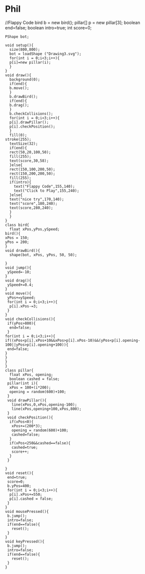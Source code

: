 # Phil




 //Flappy Code
    bird b = new bird();
    pillar[] p = new pillar[3];
    boolean end=false;
    boolean intro=true;
    int score=0;
    
    PShape bot;
    
    void setup(){
      size(800,800);
      bot = loadShape ("Drawing3.svg");
      for(int i = 0;i<3;i++){
      p[i]=new pillar(i);
      }
    }
    void draw(){
      background(0);
      if(end){
      b.move();
      }
      b.drawBird();
      if(end){
      b.drag();
      }
      b.checkCollisions();
      for(int i = 0;i<3;i++){
      p[i].drawPillar();
      p[i].checkPosition();
      }
      fill(0);
    stroke(255);
      textSize(32);
      if(end){
      rect(50,20,100,50);
      fill(255);
      text(score,30,58);
      }else{
      rect(150,100,200,50);
      rect(150,200,200,50);
      fill(255);
      if(intro){
        text("Flappy Code",155,140);
        text("Click to Play",155,240);
      }else{
      text("nice try",170,140);
      text("score",180,240);
      text(score,280,240);
      }
      }
    }
    class bird{
      float xPos,yPos,ySpeed;
    bird(){
    xPos = 150;
    yPos = 200;
    }
    void drawBird(){
      shape(bot, xPos, yPos, 50, 50);
      
    }
    void jump(){
     ySpeed=-10; 
    }
    void drag(){
     ySpeed+=0.4; 
    }
    void move(){
     yPos+=ySpeed; 
     for(int i = 0;i<3;i++){
      p[i].xPos-=3;
     }
    }
    void checkCollisions(){
     if(yPos>800){
      end=false;
     }
    for(int i = 0;i<3;i++){
    if((xPos<p[i].xPos+10&&xPos>p[i].xPos-10)&&(yPos<p[i].opening-100||yPos>p[i].opening+100)){
     end=false; 
    }
    }
    } 
    }
    class pillar{
      float xPos, opening;
      boolean cashed = false;
     pillar(int i){
      xPos = 100+(i*200);
      opening = random(600)+100;
     }
     void drawPillar(){
       line(xPos,0,xPos,opening-100);  
       line(xPos,opening+100,xPos,800);
     }
     void checkPosition(){
      if(xPos<0){
       xPos+=(200*3);
       opening = random(600)+100;
       cashed=false;
      } 
      if(xPos<250&&cashed==false){
       cashed=true;
       score++; 
      }
     }

    }
    void reset(){
     end=true;
     score=0;
     b.yPos=400;
     for(int i = 0;i<3;i++){
      p[i].xPos+=550;
      p[i].cashed = false;
     }
    }
    void mousePressed(){
     b.jump();
     intro=false;
     if(end==false){
       reset();
     }
    }
    void keyPressed(){
     b.jump(); 
     intro=false;
     if(end==false){
       reset();
     }
    }
    
